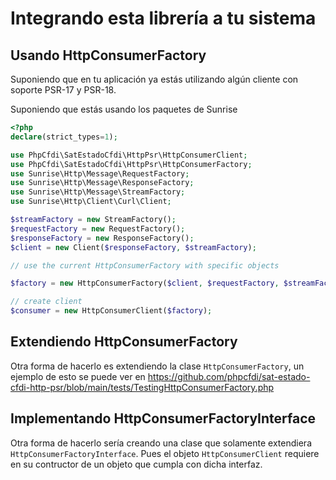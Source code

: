 # Integrando esta librería a tu sistema

## Usando HttpConsumerFactory

Suponiendo que en tu aplicación ya estás utilizando algún cliente con soporte PSR-17 y PSR-18.

Suponiendo que estás usando los paquetes de Sunrise

```php
<?php
declare(strict_types=1);

use PhpCfdi\SatEstadoCfdi\HttpPsr\HttpConsumerClient;
use PhpCfdi\SatEstadoCfdi\HttpPsr\HttpConsumerFactory;
use Sunrise\Http\Message\RequestFactory;
use Sunrise\Http\Message\ResponseFactory;
use Sunrise\Http\Message\StreamFactory;
use Sunrise\Http\Client\Curl\Client;

$streamFactory = new StreamFactory();
$requestFactory = new RequestFactory();
$responseFactory = new ResponseFactory();
$client = new Client($responseFactory, $streamFactory);

// use the current HttpConsumerFactory with specific objects

$factory = new HttpConsumerFactory($client, $requestFactory, $streamFactory);

// create client
$consumer = new HttpConsumerClient($factory);

```

## Extendiendo HttpConsumerFactory

Otra forma de hacerlo es extendiendo la clase `HttpConsumerFactory`, un ejemplo de esto se puede ver
en <https://github.com/phpcfdi/sat-estado-cfdi-http-psr/blob/main/tests/TestingHttpConsumerFactory.php>


## Implementando HttpConsumerFactoryInterface

Otra forma de hacerlo sería creando una clase que solamente extendiera `HttpConsumerFactoryInterface`.
Pues el objeto `HttpConsumerClient` requiere en su contructor de un objeto que cumpla con dicha interfaz.
